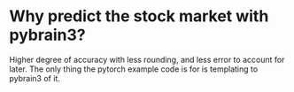 # Why predict the stock market with pybrain3?

Higher degree of accuracy with less rounding, and less error to account for later. The only thing the pytorch example code is for is templating to pybrain3 of it.
